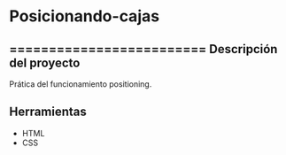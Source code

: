 # Posicionando-cajas
=========================
Descripción del proyecto
------------------------
Prática del funcionamiento positioning.

Herramientas
------------
* HTML
* CSS
